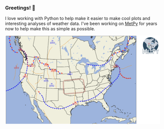 ### Greetings! 👋

I love working with Python to help make it easier to make cool plots and interesting analyses of weather data. I've been working on [MetPy](https://unidata.github.io/MetPy) for years now to help make this as simple as possible.

![Fronts demo image](Fronts&#32;Image.png)
